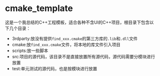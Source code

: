 # cmake_template
这是一个我总结的C++工程模板，适合各种不含UI的C++项目，根目录下包含以下几个目录：

- 3rdparty:放没有提供`find_xxx.cmake`的第三方库的`.lib`和`.dll`文件
- cmake:放`find_xxx.cmake`文件，将本地的库文件引入项目
- scripts:放一些脚本
- src:项目的源代码，该目录不是直接放置所有源代码，源代码需要分模块进行放置
- test:单元测试的源代码，也是按模块进行放置
